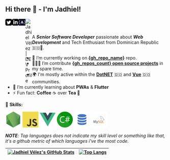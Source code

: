## Hi there 👋 -  I'm Jadhiel!

<a href="https://twitter.com/JadhielV">
    <img align="left" alt="Jadhiel Vélez | Twitter" width="21px" src="https://raw.githubusercontent.com/Jadhielv/Jadhielv/master/assets/twitter.png" />
</a>
<a href="https://www.linkedin.com/in/jadhielv/">
    <img align="left" alt="Jadhiel Vélez | LinkedIn" width="21px" src="https://raw.githubusercontent.com/Jadhielv/Jadhielv/master/assets/linkedin.png" />
</a>
<a href="https://www.freecodecamp.org/jadhielv">
    <img align="left" alt="Jadhiel Vélez | freeCodeCamp" width="21px" src="https://raw.githubusercontent.com/Jadhielv/Jadhielv/master/assets/freecodecamp.png" />
</a>
<a href="https://dev.to/jadhielv">
  <img align="left" alt="Jadhiel Vélez | DEV Profile" width="21px" src="https://d2fltix0v2e0sb.cloudfront.net/dev-badge.svg" />
</a>

<br />
<br />

A <em>**Senior Software Developer**</em> passionate about <em>**Web Development**</em> and Tech Enthusiast from Dominican Republic 🇩🇴🌴.

- 🔭 I’m currently working on **[{gh_repo_name}]({gh_repo_url})** repo.
- 👨🏻‍💻 I’m contribute **[{gh_repos_count} open source projects](https://github.com/Jadhielv?tab=repositories&q=&type=fork)** in my spare time.
- 🌍 I'm mostly active within the **[DotNET](https://github.com/DotNetDo)** 🇩🇴 and **[Vue](https://github.com/VueDominicana)** 🇩🇴 communities.
- 🌱 I’m currently learning about **PWAs** & **Flutter**
- ⚡ Fun fact: **Coffee** ☕ over **Tea 🍵**

🚀 **Skills:**

<code><img src="https://raw.githubusercontent.com/github/explore/80688e429a7d4ef2fca1e82350fe8e3517d3494d/topics/nodejs/nodejs.png" alt="nodejs" width="50" height="50"/></code>
<code><img src="https://raw.githubusercontent.com/github/explore/80688e429a7d4ef2fca1e82350fe8e3517d3494d/topics/javascript/javascript.png" alt="javascript" width="50" height="50"/></code>
<code><img src="https://raw.githubusercontent.com/github/explore/80688e429a7d4ef2fca1e82350fe8e3517d3494d/topics/vue/vue.png" alt="vuejs" width="50" height="50"/></code>
<code><img src="https://raw.githubusercontent.com/github/explore/80688e429a7d4ef2fca1e82350fe8e3517d3494d/topics/csharp/csharp.png" alt="csharp" width="50" height="50"/></code>
<code><img src="https://raw.githubusercontent.com/github/explore/80688e429a7d4ef2fca1e82350fe8e3517d3494d/topics/sql/sql.png" alt="sql" width="50" height="50"/></code>
<code><img src="https://raw.githubusercontent.com/github/explore/80688e429a7d4ef2fca1e82350fe8e3517d3494d/topics/mysql/mysql.png" alt="mysql" width="50" height="50"/></code>

***NOTE**: Top languages does not indicate my skill level or something like that, it's a github metric of which languages i've the most code.*

| [![Jadhiel Vélez's GitHub Stats](https://github-readme-stats.vercel.app/api?username=jadhielv&show_icons=true&count_private=true&icon_color=e81224&text_color=f8f8f2&title_color=7957d5&hide_title=true&hide=contribs&theme=dark)](https://github.com/anuraghazra/github-readme-stats)	| [![Top Langs](https://github-readme-stats.vercel.app/api/top-langs/?username=jadhielv&layout=compact&text_color=f8f8f2&langs_count=8&hide_title=true&theme=dark)](https://github.com/anuraghazra/github-readme-stats)	|
|---	                                                                                                                  |---